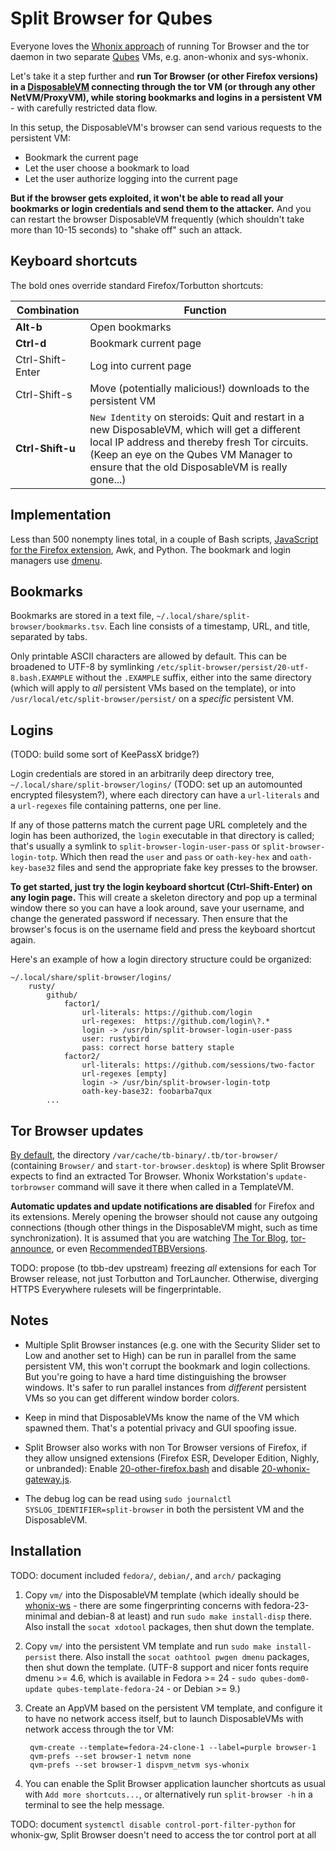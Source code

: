 # Split Browser for Qubes

Everyone loves the [Whonix approach](https://www.whonix.org/wiki/Qubes) of running Tor Browser and the tor daemon in two separate [Qubes](https://www.qubes-os.org/) VMs, e.g. anon-whonix and sys-whonix.

Let's take it a step further and **run Tor Browser (or other Firefox versions) in a [DisposableVM](https://www.qubes-os.org/doc/dispvm/) connecting through the tor VM (or through any other NetVM/ProxyVM), while storing bookmarks and logins in a persistent VM** - with carefully restricted data flow.

In this setup, the DisposableVM's browser can send various requests to the persistent VM:

- Bookmark the current page
- Let the user choose a bookmark to load
- Let the user authorize logging into the current page

**But if the browser gets exploited, it won't be able to read all your bookmarks or login credentials and send them to the attacker.** And you can restart the browser DisposableVM frequently (which shouldn't take more than 10-15 seconds) to "shake off" such an attack.


## Keyboard shortcuts

The bold ones override standard Firefox/Torbutton shortcuts:

Combination      | Function
-----------------|--------------------------------------------------------------
**Alt-b**        | Open bookmarks
**Ctrl-d**       | Bookmark current page
Ctrl-Shift-Enter | Log into current page
Ctrl-Shift-s     | Move (potentially malicious!) downloads to the persistent VM
**Ctrl-Shift-u** | `New Identity` on steroids: Quit and restart in a new DisposableVM, which will get a different local IP address and thereby fresh Tor circuits. (Keep an eye on the Qubes VM Manager to ensure that the old DisposableVM is really gone...)


## Implementation

Less than 500 nonempty lines total, in a couple of Bash scripts, [JavaScript for the Firefox extension](vm/disp/usr/share/split-browser/firefox-extensions/split-browser-for-qubes@jetpack/index.js), Awk, and Python. The bookmark and login managers use [dmenu](http://tools.suckless.org/dmenu/).


## Bookmarks

Bookmarks are stored in a text file, `~/.local/share/split-browser/bookmarks.tsv`. Each line consists of a timestamp, URL, and title, separated by tabs.

Only printable ASCII characters are allowed by default. This can be broadened to UTF-8 by symlinking `/etc/split-browser/persist/20-utf-8.bash.EXAMPLE` without the `.EXAMPLE` suffix, either into the same directory (which will apply to _all_ persistent VMs based on the template), or into `/usr/local/etc/split-browser/persist/` on a _specific_ persistent VM.


## Logins

(TODO: build some sort of KeePassX bridge?)

Login credentials are stored in an arbitrarily deep directory tree, `~/.local/share/split-browser/logins/` (TODO: set up an automounted encrypted filesystem?), where each directory can have a `url-literals` and a `url-regexes` file containing patterns, one per line.

If any of those patterns match the current page URL completely and the login has been authorized, the `login` executable in that directory is called; that's usually a symlink to `split-browser-login-user-pass` or `split-browser-login-totp`. Which then read the `user` and `pass` or `oath-key-hex` and `oath-key-base32` files and send the appropriate fake key presses to the browser.

**To get started, just try the login keyboard shortcut (Ctrl-Shift-Enter) on any login page.** This will create a skeleton directory and pop up a terminal window there so you can have a look around, save your username, and change the generated password if necessary. Then ensure that the browser's focus is on the username field and press the keyboard shortcut again.

Here's an example of how a login directory structure could be organized:

    ~/.local/share/split-browser/logins/
        rusty/
            github/
                factor1/
                    url-literals: https://github.com/login
                    url-regexes:  https://github.com/login\?.*
                    login -> /usr/bin/split-browser-login-user-pass
                    user: rustybird
                    pass: correct horse battery staple
                factor2/
                    url-literals: https://github.com/sessions/two-factor
                    url-regexes [empty]
                    login -> /usr/bin/split-browser-login-totp
                    oath-key-base32: foobarba7qux
            ...


## Tor Browser updates

[By default](vm/disp/etc/split-browser/disp/10-defaults.bash#L2), the directory `/var/cache/tb-binary/.tb/tor-browser/` (containing `Browser/` and `start-tor-browser.desktop`) is where Split Browser expects to find an extracted Tor Browser. Whonix Workstation's `update-torbrowser` command will save it there when called in a TemplateVM.

**Automatic updates and update notifications are disabled** for Firefox and its extensions. Merely opening the browser should not cause any outgoing connections (though other things in the DisposableVM might, such as time synchronization). It is assumed that you are watching [The Tor Blog](https://blog.torproject.org/), [tor-announce](https://lists.torproject.org/cgi-bin/mailman/listinfo/tor-announce), or even [RecommendedTBBVersions](https://www.torproject.org/projects/torbrowser/RecommendedTBBVersions).

TODO: propose (to tbb-dev upstream) freezing *all* extensions for each Tor Browser release, not just Torbutton and TorLauncher. Otherwise, diverging HTTPS Everywhere rulesets will be fingerprintable.


## Notes

- Multiple Split Browser instances (e.g. one with the Security Slider set to Low and another set to High) can be run in parallel from the same persistent VM, this won't corrupt the bookmark and login collections. But you're going to have a hard time distinguishing the browser windows. It's safer to run parallel instances from _different_ persistent VMs so you can get different window border colors.

- Keep in mind that DisposableVMs know the name of the VM which spawned them. That's a potential privacy and GUI spoofing issue.

- Split Browser also works with non Tor Browser versions of Firefox, if they allow unsigned extensions (Firefox ESR, Developer Edition, Nighly, or unbranded): Enable [20-other-firefox.bash](vm/disp/etc/split-browser/disp/20-other-firefox.bash.EXAMPLE) and disable [20-whonix-gateway.js](vm/persist/etc/split-browser/persist/prefs.js.d/20-whonix-gateway.js).

- The debug log can be read using `sudo journalctl SYSLOG_IDENTIFIER=split-browser` in both the persistent VM and the DisposableVM.


## Installation

TODO: document included `fedora/`, `debian/`, and `arch/` packaging

1. Copy `vm/` into the DisposableVM template (which ideally should be [whonix-ws](https://www.whonix.org/wiki/Qubes/Disposable_VM) - there are some fingerprinting concerns with fedora-23-minimal and debian-8 at least) and run `sudo make install-disp` there. Also install the `socat xdotool` packages, then shut down the template.

2. Copy `vm/` into the persistent VM template and run `sudo make install-persist` there. Also install the `socat oathtool pwgen dmenu` packages, then shut down the template. (UTF-8 support and nicer fonts require dmenu >= 4.6, which is available in Fedora >= 24 - `sudo qubes-dom0-update qubes-template-fedora-24` - or Debian >= 9.)

3. Create an AppVM based on the persistent VM template, and configure it to have no network access itself, but to launch DisposableVMs with network access through the tor VM:

        qvm-create --template=fedora-24-clone-1 --label=purple browser-1
        qvm-prefs --set browser-1 netvm none
        qvm-prefs --set browser-1 dispvm_netvm sys-whonix

4. You can enable the Split Browser application launcher shortcuts as usual with `Add more shortcuts...`, or alternatively run `split-browser -h` in a terminal to see the help message.

TODO: document `systemctl disable control-port-filter-python` for whonix-gw, Split Browser doesn't need to access the tor control port at all
